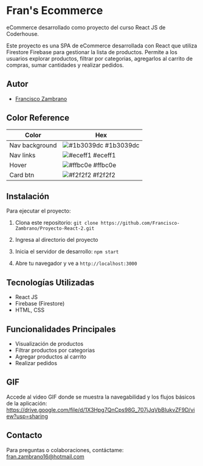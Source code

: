 
# Fran's Ecommerce

eCommerce desarrollado como proyecto del curso React JS de Coderhouse.

Este proyecto es una SPA de eCommerce desarrollada con React que utiliza Firestore Firebase para gestionar la lista de productos. Permite a los usuarios explorar productos, filtrar por categorias, agregarlos al carrito de compras, sumar cantidades y realizar pedidos.


## Autor

- [Francisco Zambrano](https://github.com/Francisco-Zambrano)


## Color Reference

| Color             | Hex                                                                |
| ----------------- | ------------------------------------------------------------------ |
| Nav background | ![#1b3039dc](https://via.placeholder.com/10/1b3039dc?text=+) #1b3039dc |
| Nav links | ![#eceff1](https://via.placeholder.com/10/eceff1?text=+) #eceff1 |
| Hover | ![#ffbc0e](https://via.placeholder.com/10/ffbc0e?text=+) #ffbc0e |
| Card btn | ![#f2f2f2](https://via.placeholder.com/10/f2f2f2?text=+) #f2f2f2 |


## Instalación

Para ejecutar el proyecto:

1. Clona este repositorio: `git clone https://github.com/Francisco-Zambrano/Proyecto-React-2.git`

2. Ingresa al directorio del proyecto
1. Inicia el servidor de desarrollo: `npm start`
2. Abre tu navegador y ve a `http://localhost:3000`


## Tecnologías Utilizadas

- React JS
- Firebase (Firestore)
- HTML, CSS


## Funcionalidades Principales

- Visualización de productos
- Filtrar productos por categorias
- Agregar productos al carrito
- Realizar pedidos


## GIF

Accede al video GIF donde se muestra la navegabilidad y los flujos básicos de la aplicación:
https://drive.google.com/file/d/1X3Hpg7QnCps98G_707jJqVbBIukvZF9D/view?usp=sharing


## Contacto

Para preguntas o colaboraciones, contáctame: fran.zambrano16@hotmail.com

